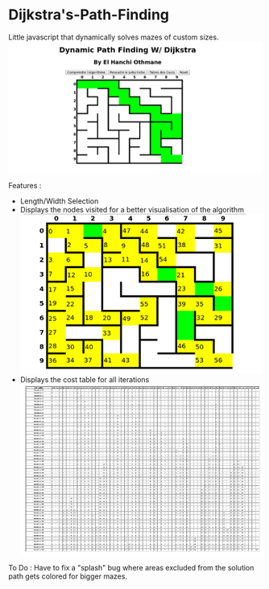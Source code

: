 # Dijkstra's-Path-Finding

Little javascript that dynamically solves mazes of custom sizes.
![MazeExample](MazeExample.png)

Features : 
- Length/Width Selection
- Displays the nodes visited for a better visualisation of the algorithm
![Logic](Logic.png)
- Displays the cost table for all iterations
![CostTable](CostTable.png)

To Do : Have to fix a "splash" bug where areas excluded from the solution path gets colored for bigger mazes.
